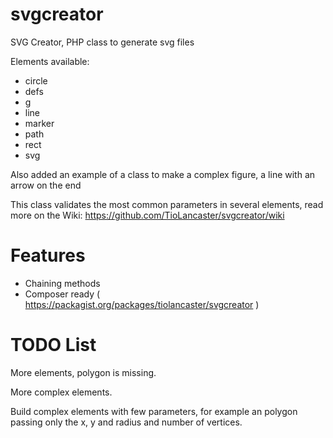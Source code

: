 svgcreator
==========

SVG Creator, PHP class to generate svg files

Elements available:

- circle
- defs
- g
- line
- marker
- path
- rect
- svg


Also added an example of a class to make a complex figure, a line with an arrow on the end

This class validates the most common parameters in several elements, read more on the Wiki: https://github.com/TioLancaster/svgcreator/wiki

Features
==========
- Chaining methods
- Composer ready ( https://packagist.org/packages/tiolancaster/svgcreator )

TODO List
==========
More elements, polygon is missing.

More complex elements.

Build complex elements with few parameters, for example an polygon passing only the x, y and radius and number of vertices.